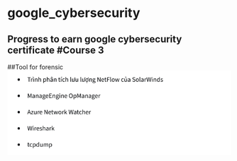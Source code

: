 # google_cybersecurity
Progress to earn google cybersecurity certificate
#Course 3
---
##Tool for forensic
![image](./image/1.png)
